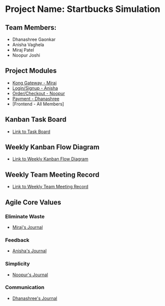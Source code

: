 # Project Name: Startbucks Simulation
## Team Members:
* Dhanashree Gaonkar
* Anisha Vaghela
* Miraj Patel
* Noopur Joshi


## Project Modules
* [Kong Gateway - Miraj](https://github.com/nguyensjsu/team281-cloudflare/blob/master/mirajp1/ProjectResearchKong.md)
* [Login/Signup - Anisha]((https://github.com/nguyensjsu/team281-cloudflare/blob/master/vaghelaanisha/LoginSignup.md))
* [Order/Checkout - Noopur]((https://github.com/nguyensjsu/team281-cloudflare/blob/master/noopurjoshi/OrderCheckout.md))
* [Payment - Dhanashree]((https://github.com/nguyensjsu/team281-cloudflare/blob/master/Dhanashree_Gaonkar/Payment_Feature_Research.md))
* [Frontend - All Members]

## Kanban Task Board
* [Link to Task Board](https://github.com/nguyensjsu/team281-cloudflare/projects/1)

## Weekly Kanban Flow Diagram
* [Link to Weekly Kanban Flow Diagram](https://docs.google.com/spreadsheets/d/1uX5tYpCW3vvjT4HWiUYNjJKkHenDGGYrQ4wCNVFrfkU/edit#gid=2)

## Weekly Team Meeting Record
* [Link to Weekly Team Meeting Record](https://github.com/nguyensjsu/team281-cloudflare/blob/master/WeeklyTeamMeeting.md)

## Agile Core Values

### Eliminate Waste
* [Miraj's Journal](https://github.com/nguyensjsu/team281-cloudflare/blob/master/mirajp1/MIRAJP1_ELIMINATE_WASTE.md)

### Feedback
* [Anisha's Journal](https://github.com/nguyensjsu/team281-cloudflare/blob/master/vaghelaanisha/VAGHELAANISHA_FEEDBACK.md)

### Simplicity
* [Noopur's Journal](https://github.com/nguyensjsu/team281-cloudflare/blob/master/noopurjoshi/NOOPURJOSHI_SIMPLICITY.md)

### Communication
* [Dhanashree's Journal](https://github.com/nguyensjsu/team281-cloudflare/blob/master/Dhanashree_Gaonkar/Communication_Dhanashree_Gaonkar.md)
